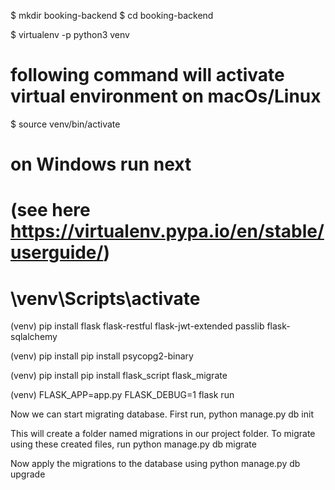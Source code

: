 $ mkdir booking-backend
$ cd booking-backend

$ virtualenv -p python3 venv

# following command will activate virtual environment on macOs/Linux
$ source venv/bin/activate

# on Windows run next 
# (see here https://virtualenv.pypa.io/en/stable/userguide/)
# \venv\Scripts\activate

(venv) pip install flask flask-restful flask-jwt-extended passlib flask-sqlalchemy

(venv) pip install pip install psycopg2-binary

(venv) pip install pip install flask_script flask_migrate

(venv) FLASK_APP=app.py FLASK_DEBUG=1 flask run

Now we can start migrating database. First run,
python manage.py db init

This will create a folder named migrations in our project folder. To migrate using these created files, run
python manage.py db migrate

Now apply the migrations to the database using
python manage.py db upgrade